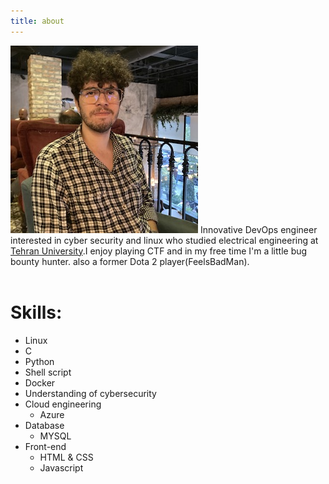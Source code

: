 ```yaml
---
title: about
---
```

![Xai](/images/Xai.jpeg)
Innovative DevOps engineer interested in cyber security and linux who studied electrical engineering at [Tehran University](https://ut.ac.ir).I enjoy playing CTF and in my free time I'm a little bug bounty hunter.
also a former Dota 2 player(FeelsBadMan).
</br>
</br>

# Skills:
* Linux
* C
* Python
* Shell script
* Docker
* Understanding of cybersecurity
* Cloud engineering
   * Azure
* Database
   * MYSQL
* Front-end
   * HTML & CSS
   * Javascript




